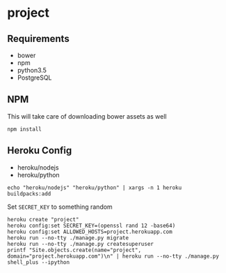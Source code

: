 # project

## Requirements
- bower
- npm
- python3.5
- PostgreSQL

## NPM

This will take care of downloading bower assets as well
```
npm install
```

## Heroku Config

- heroku/nodejs
- heroku/python

```
echo "heroku/nodejs" "heroku/python" | xargs -n 1 heroku buildpacks:add
```

Set `SECRET_KEY` to something random

```
heroku create "project"
heroku config:set SECRET_KEY=(openssl rand 12 -base64)
heroku config:set ALLOWED_HOSTS=project.herokuapp.com
heroku run --no-tty ./manage.py migrate
heroku run --no-tty ./manage.py createsuperuser
printf "Site.objects.create(name="project", domain="project.herokuapp.com")\n" | heroku run --no-tty ./manage.py shell_plus --ipython
```
